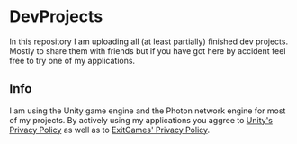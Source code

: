 # DevProjects

In this repository I am uploading all (at least partially) finished dev projects.
Mostly to share them with friends but if you have got here by accident feel free to try one of my applications.

## Info

I am using the Unity game engine and the Photon network engine for most of my projects. By actively using my applications you aggree to [Unity's Privacy Policy](https://unity3d.com/de/legal/privacy-policy) as well as to [ExitGames' Privacy Policy](https://dashboard.photonengine.com/en-US/account/privacyandcookiepolicy).
